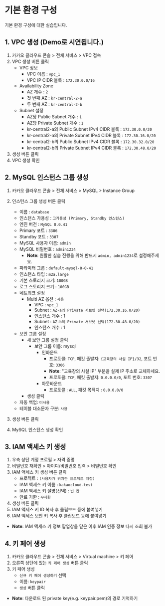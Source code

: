 # 기본 환경 구성

기본 환경 구성에 대한 실습입니다.

## 1. VPC 생성 (Demo로 시연됩니다.)

1. 카카오 클라우드 콘솔 > 전체 서비스 > VPC 접속
2. VPC 생성 버튼 클릭
   - VPC 정보
     - VPC 이름 : `vpc_1`
     - VPC IP CIDR 블록 : `172.30.0.0/16`
   - Availability Zone
     - AZ 개수 : `2`
     - 첫 번째 AZ : `kr-central-2-a`
     - 두 번째 AZ : `kr-central-2-b`
   - Subnet 설정
     - AZ당 Public Subnet 개수 : `1`
     - AZ당 Private Subnet 개수 : `1`
     - kr-central2-a의 Public Subnet IPv4 CIDR 블록 : `172.30.0.0/20`
     - kr-central2-a의 Private Subnet IPv4 CIDR 블록 : `172.30.16.0/20`
     - kr-central2-b의 Public Subnet IPv4 CIDR 블록 : `172.30.32.0/20`
     - kr-central2-b의 Private Subnet IPv4 CIDR 블록 : `172.30.48.0/20`
3. 생성 버튼 클릭
4. VPC 생성 확인

## 2. MySQL 인스턴스 그룹 생성

1. 카카오 클라우드 콘솔 > 전체 서비스 > MySQL > Instance Group
2. 인스턴스 그룹 생성 버튼 클릭

   - 이름 : `database`
   - 인스턴스 가용성 : `고가용성 (Primary, Standby 인스턴스)`
   - 엔진 버전 : `MySQL 8.0.41`
   - Primary 포트 : `3306`
   - Standby 포트 : `3307`
   - MySQL 사용자 이름: `admin`
   - MySQL 비밀번호 : `admin1234`
      - **Note**: 원활한 실습 진행을 위해 반드시 `admin, admin1234`로 설정해주세요.
   - 파라미터 그룹 : `default-mysql-8-0-41`
   - 인스턴스 타입 : `m2a.large`
   - 기본 스토리지 크기: `100GB`
   - 로그 스토리지 크기 : `100GB`
   - 네트워크 설정
     - Multi AZ 옵션 : `사용`
       - VPC : `vpc_1`
       - Subnet : `AZ-a의 Private 서브넷 선택(172.30.16.0/20)`
       - 인스턴스 개수 : 1
       - Subnet : `AZ-b의 Private 서브넷 선택(172.30.48.0/20)`
       - 인스턴스 개수 : 1
    - 보안 그룹 설정
      - 새 보안 그룹 설정 클릭
        - 보안 그룹 이름: mysql
          - 인바운드
             - 프로토콜: `TCP`, 패킷 출발지: `{교육장의 사설 IP}/32`, 포트 번호: `3306`
             - **Note**: "교육장의 사설 IP" 부분을 실제 IP 주소로 교체하세요.
             - 프로토콜: `TCP`, 패킷 출발지: `0.0.0.0/0`, 포트 번호: `3307`
          - 아웃바운드
             - 프로토콜 : `ALL`, 패킷 목적지 : `0.0.0.0/0`
       - 생성 클릭
    - 자동 백업: `미사용`
    - 테이블 대소문자 구분: `사용`


3. 생성 버튼 클릭
4. MySQL 인스턴스 생성 확인

## 3. IAM 액세스 키 생성

1. 우측 상단 계정 프로필 > 자격 증명
2. 비밀번호 재확인 > 아이디/비밀번호 입력 > 비밀번호 확인
3. IAM 액세스 키 생성 버튼 클릭
     - 프로젝트 : `(사용자가 위치한 프로젝트 지정)`
     - IAM 액세스 키 이름 : `kakaocloud-test`
     - IAM 액세스 키 설명(선택) : `빈 칸`
     - 만료 기한 : `무제한`
4. 생성 버튼 클릭
5. IAM 액세스 키 ID 복사 후 클립보드 등에 붙여넣기
6. IAM 액세스 보안 키 복사 후 클립보드 등에 붙여넣기
  - **Note**: IAM 액세스 키 정보 팝업창을 닫은 이후 IAM 인증 정보 다시 조회 불가

## 4. 키 페어 생성

1. 카카오 클라우드 콘솔 > 전체 서비스 > Virtual machine > 키 페어
2. 오른쪽 상단에 있는 `키 페어 생성` 버튼 클릭
3. 키 페어 생성
    - `신규 키 페어 생성하기` 선택
    - 이름: `keypair`
    - `생성` 버튼 클릭
- **Note**: 다운로드 된 private key(e.g. keypair.pem)의 경로 기억하기

